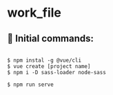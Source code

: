 # work_file

## 🌠 Initial commands:
```

$ npm instal -g @vue/cli
$ vue create [project name]
$ npm i -D sass-loader node-sass

$ npm run serve
```
